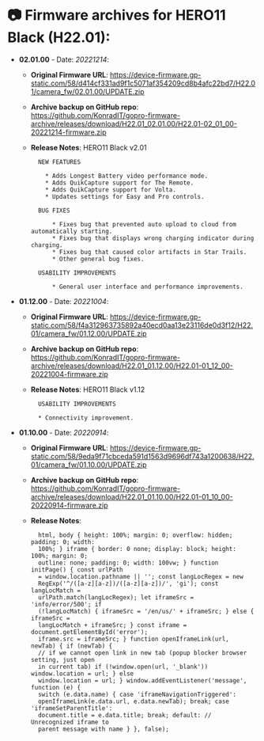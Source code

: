 # 📷 Firmware archives for HERO11 Black (H22.01):

- **02.01.00** - Date: *20221214*:
	- **Original Firmware URL**: https://device-firmware.gp-static.com/58/d414cf331ad9f1c5071af354209cd8b4afc22bd7/H22.01/camera_fw/02.01.00/UPDATE.zip
	- **Archive backup on GitHub repo**: https://github.com/KonradIT/gopro-firmware-archive/releases/download/H22.01_02.01.00/H22.01-02_01_00-20221214-firmware.zip
	- **Release Notes**:
            HERO11 Black v2.01
			
			NEW FEATURES
			
			  * Adds Longest Battery video performance mode. 
			  * Adds QuikCapture support for The Remote.
			  * Adds QuikCapture support for Volta.
			  * Updates settings for Easy and Pro controls.
			
			BUG FIXES
			
			    * Fixes bug that prevented auto upload to cloud from automatically starting.
			    * Fixes bug that displays wrong charging indicator during charging.
			    * Fixes bug that caused color artifacts in Star Trails.
			    * Other general bug fixes.
			
			USABILITY IMPROVEMENTS
			
			    * General user interface and performance improvements.
			
			
- **01.12.00** - Date: *20221004*:
	- **Original Firmware URL**: https://device-firmware.gp-static.com/58/f4a312963735892a40ecd0aa13e23116de0d3f12/H22.01/camera_fw/01.12.00/UPDATE.zip
	- **Archive backup on GitHub repo**: https://github.com/KonradIT/gopro-firmware-archive/releases/download/H22.01_01.12.00/H22.01-01_12_00-20221004-firmware.zip
	- **Release Notes**:
			HERO11 Black v1.12
			
			USABILITY IMPROVEMENTS
			
			* Connectivity improvement.

- **01.10.00** - Date: *20220914*:
	- **Original Firmware URL**: https://device-firmware.gp-static.com/58/9eda9f71cbceda591d1563d9696df743a1200638/H22.01/camera_fw/01.10.00/UPDATE.zip
	- **Archive backup on GitHub repo**: https://github.com/KonradIT/gopro-firmware-archive/releases/download/H22.01_01.10.00/H22.01-01_10_00-20220914-firmware.zip
	- **Release Notes**:

			html, body { height: 100%; margin: 0; overflow: hidden; padding: 0; width:
			100%; } iframe { border: 0 none; display: block; height: 100%; margin: 0;
			outline: none; padding: 0; width: 100vw; } function initPage() { const urlPath
			= window.location.pathname || ''; const langLocRegex = new
			RegExp('^/([a-z][a-z])/([a-z][a-z])/', 'gi'); const langLocMatch =
			urlPath.match(langLocRegex); let iframeSrc = 'info/error/500'; if
			(!langLocMatch) { iframeSrc = '/en/us/' + iframeSrc; } else { iframeSrc =
			langLocMatch + iframeSrc; } const iframe = document.getElementById('error');
			iframe.src = iframeSrc; } function openIframeLink(url, newTab) { if (newTab) {
			// if we cannot open link in new tab (popup blocker browser setting, just open
			in current tab) if (!window.open(url, '_blank')) window.location = url; } else
			window.location = url; } window.addEventListener('message', function (e) {
			switch (e.data.name) { case 'iframeNavigationTriggered':
			openIframeLink(e.data.url, e.data.newTab); break; case 'iframeSetParentTitle':
			document.title = e.data.title; break; default: // Unrecognized iframe to
			parent message with name } }, false);
	
	

				
